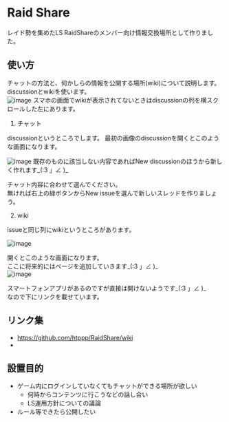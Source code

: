 # Raid Share

レイド勢を集めたLS RaidShareのメンバー向け情報交換場所として作りました。


## 使い方

チャットの方法と、何かしらの情報を公開する場所(wiki)について説明します。  
discussionとwikiを使います。  
![image](https://user-images.githubusercontent.com/39856549/106039534-93b4a480-611c-11eb-84af-45be8c9e6eae.png)
スマホの画面でwikiが表示されてないときはdiscussionの列を横スクロールした左にあります。  

1. チャット

discussionというところでします。
最初の画像のdiscussionを開くとこのような画面になります。  

![image](https://user-images.githubusercontent.com/39856549/106040097-4dac1080-611d-11eb-9560-a8adef7846f7.png)
既存のものに該当しない内容であればNew discussionのほうから新しく作れます_(:3 」∠ )_

チャット内容に合わせて選んでください。  
無ければ右上の緑ボタンからNew issueを選んで新しいスレッドを作りましょう。  

2. wiki

issueと同じ列にwikiというところがあります。  

![image](https://user-images.githubusercontent.com/39856549/106034637-80063f80-6116-11eb-9bef-f6feb3478479.png)  

開くとこのような画面になります。  
ここに将来的にはページを追加していきます_(:3 」∠ )_  
![image](https://user-images.githubusercontent.com/39856549/106036773-163b6500-6119-11eb-8a48-e043362672fb.png)  

スマートフォンアプリがあるのですが直接は開けないようです_(:3 」∠ )_  
なので下にリンクを載せています。

## リンク集

* https://github.com/htppp/RaidShare/wiki
* 


## 設置目的

* ゲーム内にログインしていなくてもチャットができる場所が欲しい
	* 何時からコンテンツに行こうなどの話し合い
	* LS運用方針についての議論
* ルール等できたら公開したい


